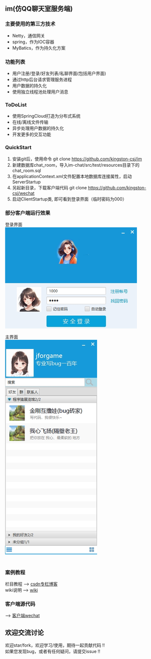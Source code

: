 ﻿  ## im(仿QQ聊天室服务端)

  ### 主要使用的第三方技术  
  *  Netty，通信网关  
  *  spring，作为IOC容器  
  *  MyBatics，作为持久化方案  

  ### 功能列表  
  *  用户注册/登录/好友列表/私聊界面(包括用户界面)  
  *  通过http后台请求管理服务进程  
  *  用户数据的持久化  
  *  使用独立线程池处理用户消息 　

  ### ToDoList  
  *  使用SpringCloud打造为分布式系统   
  *  在线/离线文件传输   
  *  异步处理用户数据的持久化  
  *  开发更多的交互功能        

  ### QuickStart  
  1. 安装git后，使用命令 git clone https://github.com/kingston-csj/im 
  2. 新建数据库chat_room，导入im-chat/src/test/resources目录下的chat_room.sql   
  3. 在applicationContext.xml文件配置本地数据库连接属性，启动ServerStartup
  4. 另起新目录，下载客户端代码 git clone https://github.com/kingston-csj/wechat
  5. 启动ClientStartup类, 即可看到登录界面（临时密码为000）


  ### 部分客户端运行效果
  登录界面  
  ![](/screenshots/login.png "登录界面")  

  主界面  
  ![](/screenshots/main.png "主界面")  
  　　

  ###  案例教程 
  栏目教程 --> [csdn专栏博客](https://blog.csdn.net/littleschemer/article/category/9269527)  
  wiki说明 --> [wiki](https://github.com/kingston-csj/im/wiki)
   

  ### 客户端源代码  
  --> [客户端wechat](https://github.com/kingston-csj/wechat)
  
  ## 欢迎交流讨论
  欢迎star/fork，欢迎学习/使用，期待一起贡献代码 !!  
  如果您发现bug，或者有任何疑问，请提交issue !!   
  

